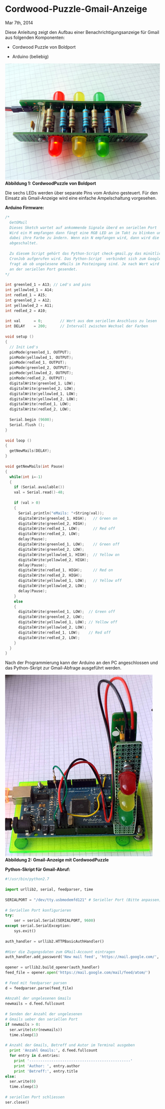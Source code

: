 # Cordwood-Puzzle-Gmail-Anzeige

Mar 7th, 2014

Diese Anleitung zeigt den Aufbau einer Benachrichtigungsanzeige für Gmail aus folgenden Komponenten:

- Cordwood Puzzle von Boldport

- Arduino (beliebig)

![CordwoodPuzzle von Boldport](https://github.com/felixfreyer/Cordwood-Puzzle-Gmail-Anzeige/raw/main/notifier0.jpg "CordwoodPuzzle von Boldport")
<br />
**Abbildung 1: CordwoodPuzzle von Boldport**

Die sechs LEDs werden über separate Pins vom Arduino gesteuert. Für den Einsatz als Gmail-Anzeige wird eine einfache Ampelschaltung vorgesehen.

**Arduino Firmware:**

```c
/*
  GetGMail
  Dieses Sketch wartet auf ankommende Signale überd en seriellen Port
  Wird ein M empfangen dann fängt eine RGB LED an im Takt zu blinken und
  dabei ihre Farbe zu ändern. Wenn ein N empfangen wird, dann wird die LED 
  abgeschaltet.
 
  Zu diesem Script gehört das Python-Script check-gmail.py das minütlich durch einen
  CronJob aufgerufen wird. Das Python-Script  verbindet sich zum Google-Mail-Server und
  fragt ab ob ungelesene eMails im Posteingang sind. Je nach Wert wird ein M oder ein N 
  an der seriellen Port gesendet. 
*/

int greenled_1 = A13; // Led's and pins
int yellowled_1 = A14;
int redled_1 = A15;
int greenled_2 = A12;
int yellowled_2 = A11;
int redled_2 = A10;

int val      = 0;        // Wert aus dem seriellen Anschluss zu lesen
int DELAY    = 200;      // Intervall zwischen Wechsel der Farben

void setup ()
{
  // Init Led's
  pinMode(greenled_1, OUTPUT);
  pinMode(yellowled_1, OUTPUT);
  pinMode(redled_1, OUTPUT);
  pinMode(greenled_2, OUTPUT);
  pinMode(yellowled_2, OUTPUT);
  pinMode(redled_2, OUTPUT);
  digitalWrite(greenled_1, LOW);
  digitalWrite(greenled_2, LOW);
  digitalWrite(yellowled_1, LOW);
  digitalWrite(yellowled_2, LOW);
  digitalWrite(redled_1, LOW);
  digitalWrite(redled_2, LOW);

  Serial.begin (9600);
  Serial.flush ();
}

void loop ()
{
  getNewMails(DELAY);
}

void getNewMails(int Pause)
{
  while(int i=-1)
  {
    if (Serial.available())
    val = Serial.read()-48;

    if (val > 0)
    {
      Serial.println("eMails: "+String(val));
      digitalWrite(greenled_1, HIGH);   // Green on
      digitalWrite(greenled_2, HIGH);
      digitalWrite(redled_1, LOW);      // Red off
      digitalWrite(redled_2, LOW);
      delay(Pause);
      digitalWrite(greenled_1, LOW);    // Green off
      digitalWrite(greenled_2, LOW);    
      digitalWrite(yellowled_1, HIGH);  // Yellow on
      digitalWrite(yellowled_2, HIGH);
      delay(Pause);
      digitalWrite(redled_1, HIGH);     // Red on
      digitalWrite(redled_2, HIGH);
      digitalWrite(yellowled_1, LOW);   // Yellow off
      digitalWrite(yellowled_2, LOW);
      delay(Pause);
    }
    else
    {
      digitalWrite(greenled_1, LOW);  // Green off
      digitalWrite(greenled_2, LOW);
      digitalWrite(yellowled_1, LOW); // Yellow off
      digitalWrite(yellowled_2, LOW);
      digitalWrite(redled_1, LOW);    // Red off
      digitalWrite(redled_2, LOW);
    }
  }
}
```

Nach der Programmierung kann der Arduino an den PC angeschlossen und das Python-Skript zur Gmail-Abfrage ausgeführt werden.

![CordwoodPuzzle von Boldport](https://github.com/felixfreyer/Cordwood-Puzzle-Gmail-Anzeige/raw/main/notifier1.jpg "Gmail-Anzeige mit CordwoodPuzzle")
<br />
**Abbildung 2: Gmail-Anzeige mit CordwoodPuzzle**
<br />

**Python-Skript für Gmail-Abruf:**

```python
#!/usr/bin/python2.7

import urllib2, serial, feedparser, time

SERIALPORT = "/dev/tty.usbmodemfd121" # Serieller Port (Bitte anpassen)

# Seriellen Port konfigurieren
try:
    ser = serial.Serial(SERIALPORT, 9600)
except serial.SerialException:
    sys.exit()

auth_handler = urllib2.HTTPBasicAuthHandler()

#Hier die Zugangsdaten zum GMail-Account eintragen
auth_handler.add_password('New mail feed', 'https://mail.google.com/','BENUTZERNAME', 'PASSWORT')

opener = urllib2.build_opener(auth_handler)
feed_file = opener.open('https://mail.google.com/mail/feed/atom/')

# Feed mit feedparser parsen
d = feedparser.parse(feed_file)

#Anzahl der ungelesenen Gmails
newmails = d.feed.fullcount

# Senden der Anzahl der ungelesenen
# Gmails ueber den seriellen Port
if newmails > 0:
  ser.write(str(newmails))
  time.sleep(1)

# Anzahl der Gmails, Betreff und Autor im Terminal ausgeben
  print 'Anzahl Gmails:', d.feed.fullcount
  for entry in d.entries:
    print '----------------------------------------------'
    print 'Author: ', entry.author
    print 'Betreff:', entry.title
else:
  ser.write(0)
  time.sleep(1)

# seriellen Port schliessen
ser.close()
```
